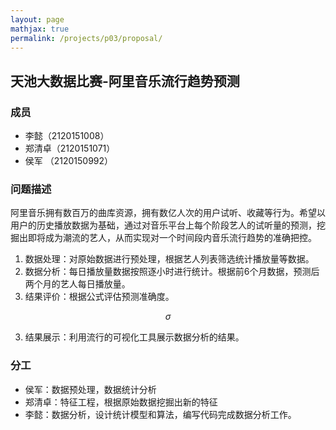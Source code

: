 ```yaml
---
layout: page
mathjax: true
permalink: /projects/p03/proposal/
---
```


## 天池大数据比赛-阿里音乐流行趋势预测

### 成员

- 李懿（2120151008）
- 郑清卓（2120151071）
- 侯军 （2120150992）

### 问题描述

阿里音乐拥有数百万的曲库资源，拥有数亿人次的用户试听、收藏等行为。希望以用户的历史播放数据为基础，通过对音乐平台上每个阶段艺人的试听量的预测，挖掘出即将成为潮流的艺人，从而实现对一个时间段内音乐流行趋势的准确把控。

1. 数据处理：对原始数据进行预处理，根据艺人列表筛选统计播放量等数据。
2. 数据分析：每日播放量数据按照逐小时进行统计。根据前6个月数据，预测后两个月的艺人每日播放量。
3. 结果评价：根据公式评估预测准确度。

$$
    \sigma
$$

3. 结果展示：利用流行的可视化工具展示数据分析的结果。

### 分工

- 侯军：数据预处理，数据统计分析
- 郑清卓：特征工程，根据原始数据挖掘出新的特征
- 李懿：数据分析，设计统计模型和算法，编写代码完成数据分析工作。